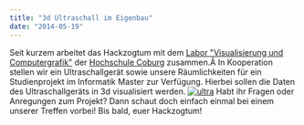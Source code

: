 ```yaml
---
title: "3d Ultraschall im Eigenbau"
date: "2014-05-19"
---
```


Seit kurzem arbeitet das Hackzogtum mit dem [Labor "Visualisierung und Computergrafik"](http://vclabor.awmw.org/index.php?title=Personen) der [Hochschule Coburg](http://www.hs-coburg.de/) zusammen.Â In Kooperation stellen wir ein Ultraschallgerät sowie unsere Räumlichkeiten für ein Studienprojekt im Informatik Master zur Verfügung. Hierbei sollen die Daten des Ultraschallgeräts in 3d visualisiert werden. [![ultra](images/ultra-225x300.jpg)](https://hackzogtum-coburg.de/wp-content/uploads/2014/05/ultra.jpg) Habt ihr Fragen oder Anregungen zum Projekt? Dann schaut doch einfach einmal bei einem unserer Treffen vorbei! Bis bald, euer Hackzogtum!
